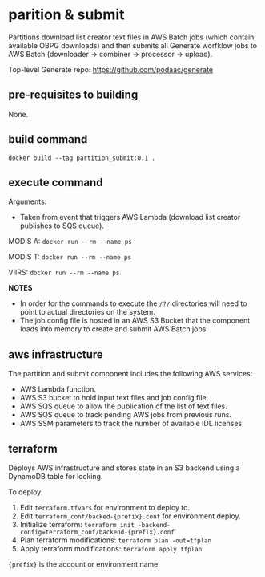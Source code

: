 # parition & submit

Partitions download list creator text files in AWS Batch jobs (which contain available OBPG downloads) and then submits all Generate worfklow jobs to AWS Batch (downloader -> combiner -> processor -> upload).

Top-level Generate repo: https://github.com/podaac/generate

## pre-requisites to building

None.

## build command

`docker build --tag partition_submit:0.1 . `

## execute command

Arguments:
- Taken from event that triggers AWS Lambda (download list creator publishes to SQS queue).

MODIS A: 
`docker run --rm --name ps`

MODIS T: 
`docker run --rm --name ps`

VIIRS: 
`docker run --rm --name ps`

**NOTES**
- In order for the commands to execute the `/?/` directories will need to point to actual directories on the system.
- The job config file is hosted in an AWS S3 Bucket that the component loads into memory to create and submit AWS Batch jobs.

## aws infrastructure

The partition and submit component includes the following AWS services:
- AWS Lambda function.
- AWS S3 bucket to hold input text files and job config file.
- AWS SQS queue to allow the publication of the list of text files.
- AWS SQS queue to track pending AWS jobs from previous runs.
- AWS SSM parameters to track the number of available IDL licenses.

## terraform 

Deploys AWS infrastructure and stores state in an S3 backend using a DynamoDB table for locking.

To deploy:
1. Edit `terraform.tfvars` for environment to deploy to.
2. Edit `terraform_conf/backed-{prefix}.conf` for environment deploy.
3. Initialize terraform: `terraform init -backend-config=terraform_conf/backend-{prefix}.conf`
4. Plan terraform modifications: `terraform plan -out=tfplan`
5. Apply terraform modifications: `terraform apply tfplan`

`{prefix}` is the account or environment name.